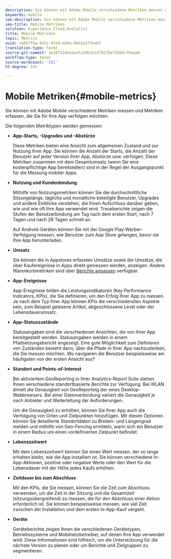 ```yaml
---
description: Sie können mit Adobe Mobile verschiedene Metriken messen und Metriken erfassen, die Sie für Ihre App verfolgen möchten.
keywords: mobile
seo-description: Sie können mit Adobe Mobile verschiedene Metriken messen und Metriken erfassen, die Sie für Ihre App verfolgen möchten.
seo-title: Mobile Metriken
solution: Experience Cloud,Analytics
title: Mobile Metriken
topic: Metrics
uuid: c4457f4a-9d1c-4fe9-ad4a-9eb2e37feab7
translation-type: tm+mt
source-git-commit: ae16f224eeaeefa29b2e1479270a72694c79aaa0
workflow-type: tm+mt
source-wordcount: '551'
ht-degree: 33%

---
```



# Mobile Metriken{#mobile-metrics}

Sie können mit Adobe Mobile verschiedene Metriken messen und Metriken erfassen, die Sie für Ihre App verfolgen möchten.

Die folgenden Metriktypen werden gemessen:

* **App-Starts, -Upgrades und -Abstürze**

   Diese Metriken bieten eine Ansicht zum allgemeinen Zustand und zur Nutzung Ihrer App. Sie können die Anzahl der Starts, die Anzahl der Benutzer auf jeder Version Ihrer App, Abstürze usw. verfolgen. Diese Metriken zusammen mit dem Gesamtumsatz (wenn Sie eine kostenpflichtige App bereitstellen) sind in der Regel der Ausgangspunkt für die Messung mobiler Apps.

* **Nutzung und Kundenbindung**

   Mithilfe von Nutzungsmetriken können Sie die durchschnittliche Sitzungslänge, tägliche und monatliche beteiligte Benutzer, Upgrades und andere Einblicke verstehen, die Ihnen Aufschluss darüber geben, wie und wie oft Ihre App verwendet wird. Treueberichte zeigen die Stufen der Benutzerbindung am Tag nach dem ersten Start, nach 7 Tagen und nach 28 Tagen schnell an.

   Auf Android-Geräten können Sie mit der Google Play-Werber-Verfolgung messen, wie Benutzer zum App Store gelangen, bevor sie Ihre App herunterladen.

* **Umsatz**

   Sie können die in Appstores erfassten Umsätze sowie die Umsätze, die über Kaufereignisse in Apps direkt gemessen werden, anzeigen. Andere Warenkorbmetriken sind über [Berichte anpassen](/help/using/usage/reports-customize/reports-customize.md) verfügbar.

* **App-Ereignisse**

   App-Ereignisse bilden die Leistungsindikatoren (Key Performance Indicators, KPIs), die Sie definieren, um den Erfolg Ihrer App zu messen. Je nach dem Typ Ihrer App können KPIs die verschiedensten Aspekte sein, zum Beispiel gelesene Artikel, abgeschlossene Level oder der Lebensdauerumsatz.

* **App-Statuszustände**

   Statusangaben sind die verschiedenen Ansichten, die von Ihrer App bereitgestellt werden. Statusangaben werden in einem Pfadsetzungsbericht angezeigt. Eine gute Möglichkeit zum Definieren von Zuständen besteht darin, über die Pfade in Ihrer App nachzudenken, die Sie messen möchten. Wo navigieren die Benutzer beispielsweise am häufigsten von der ersten Ansicht aus?

* **Standort und Points-of-Interest**

   Bei aktiviertem GeoReporting in Ihrer Analytics-Report Suite stehen Ihnen verschiedene standortbasierte Berichte zur Verfügung. Bei WLAN ähnelt die Genauigkeit von GeoReporting der eines Desktop-Webbrowsers. Bei einer Datenverbindung variiert die Genauigkeit je nach Anbieter und Weiterleitung der Anforderungen.

   Um die Genauigkeit zu erhöhen, können Sie Ihrer App auch die Verfolgung von Orten und Zielpunkten hinzufügen. Mit diesen Optionen können Sie detaillierte Standortdaten zu Breiten- und Längengrad melden und mithilfe von Geo-Fencing ermitteln, wann sich ein Benutzer in einem Radius um einen vordefinierten Zielpunkt befindet.

* **Lebenszeitwert**

   Mit dem Lebenszeitwert können Sie einen Wert messen, der so lange erhalten bleibt, wie die App installiert ist. Sie können verschiedene In-App-Aktionen, positive oder negative Werte oder den Wert für die Lebensdauer mit der Höhe jedes Kaufs erhöhen.

* **Zeitdauer bis zum Abschluss**

   Mit den KPIs, die Sie messen, können Sie die Zeit zum Abschluss verwenden, um die Zeit in der Sitzung und die Gesamtzeit (sitzungsübergreifend) zu messen, die für den Abschluss einer Aktion erforderlich ist. Sie können beispielsweise messen, wie viel Zeit zwischen der Installation und dem ersten In-App-Kauf vergeht.

* **Geräte**

   Geräteberichte zeigen Ihnen die verschiedenen Gerätetypen, Betriebssysteme und Mobilnetzbetreiber, auf denen Ihre App verwendet wird. Diese Informationen sind hilfreich, um die Unterstützung für die nächste Version zu planen oder um Berichte und Zielgruppen zu segmentieren.
